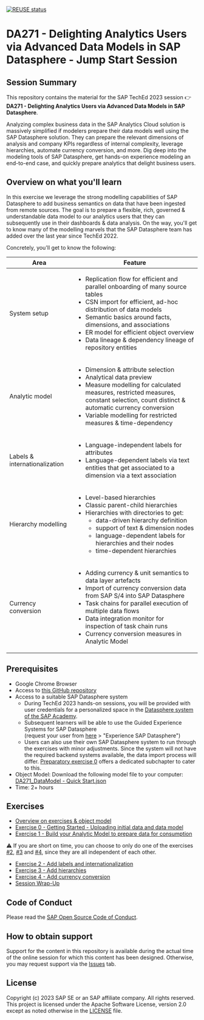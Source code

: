 [![REUSE status](https://api.reuse.software/badge/github.com/sap-samples/teched2023-DA271)](https://api.reuse.software/info/github.com/sap-samples/teched2023-DA271)


# DA271 - Delighting Analytics Users via Advanced Data Models in SAP Datasphere - Jump Start Session

## Session Summary

This repository contains the material for the SAP TechEd 2023 session :point_right: **DA271 - Delighting Analytics Users via Advanced Data Models in SAP Datasphere**.

Analyzing complex business data in the SAP Analytics Cloud solution is massively simplified if modelers prepare their data models well using the SAP Datasphere solution. They can prepare the relevant dimensions of analysis and company KPIs regardless of internal complexity, leverage hierarchies, automate currency conversion, and more. Dig deep into the modeling tools of SAP Datasphere, get hands-on experience modeling an end-to-end case, and quickly prepare analytics that delight business users. 

## Overview on what you'll learn

In this exercise we leverage the strong modelling capabilities of SAP Datasphere to add business semantics on data that have been ingested from remote sources. The goal is to prepare a flexible, rich, governed & understandable data model to our analytics users that they can subsequently use in their dashboards & data analysis. On the way, you'll get to know many of the modelling marvels that the SAP Datasphere team has added over the last year since TechEd 2022. 

Concretely, you'll get to know the following:

| **Area**                      | **Feature**                                                                                                                                                                                                                                                                                          |
|-------------------------------|------------------------------------------------------------------------------------------------------------------------------------------------------------------------------------------------------------------------------------------------------------------------------------------------------|
| System setup                  |<ul><li>Replication flow for efficient and parallel onboarding of many source tables</li><li>CSN import for efficient, ad-hoc distribution of data models</li><li>Semantic basics around facts, dimensions, and associations</li><li>ER model for efficient object overview</li><li>Data lineage & dependency lineage of repository entities</li></ul>|
| Analytic model                | <ul><li>Dimension & attribute selection</li><li>Analytical data preview</li><li>Measure modelling for calculated measures, restricted measures, constant selection, count distinct & automatic currency conversion</li><li>Variable modelling for restricted measures & time-dependency</li></ul>|
| Labels & internationalization | <ul><li>Language-independent labels for attributes</li><li>Language-dependent labels via text entities that get associated to a dimension via a text association</li></ul>|
| Hierarchy modelling           | <ul><li>Level-based hierarchies</li><li>Classic parent-child hierarchies</li><li>Hierarchies with directories to get:<ul><li>data-driven hierarchy definition</li><li>support of text & dimension nodes</li><li>language-dependent labels for hierarchies and their nodes</li><li>time-dependent hierarchies</li></ul></li></ul>|
| Currency conversion           | <ul><li>Adding currency &amp; unit semantics to data layer artefacts</li><li>Import of currency conversion data from SAP S/4 into SAP Datasphere</li><li>Task chains for parallel execution of multiple data flows</li><li>Data integration monitor for inspection of task chain runs</li><li>Currency conversion measures in Analytic Model</li></ul>|

## Prerequisites

-   Google Chrome Browser
-   Access to [this GitHub repository](.)
-   Access to a suitable SAP Datasphere system
    - During TechEd 2023 hands-on sessions, you will be provided with user credentials for a personalized space in the [Datasphere system of the SAP Academy](https://academy.ap11.hcs.cloud.sap/dwaas-ui/index.html). 
    - Subsequent learners will be able to use the Guided Experience Systems for SAP Datasphere <br/> (request your user from [here](https://www.sap.com/products/technology-platform/datasphere.html) > "Experience SAP Datasphere")
    - Users can also use their own SAP Datasphere system to run through the exercises with minor adjustments. Since the system will not have the required backend systems available, the data import process will differ. [Preparatory exercise 0](./exercises/ex0/) offers a dedicated subchapter to cater to this.  
-   Object Model: Download the following model file to your computer: [DA271_DataModel - Quick Start.json](./model/DA271_DataModel%20-%20Quick%20Start.json) 
-   Time: 2+ hours 

## Exercises
-   [Overview on exercises & object model](./exercises/overview/)
-   [Exercise 0 - Getting Started - Uploading initial data and data model](exercises/ex0/)
-   [Exercise 1 - Build your Analytic Model to prepare data for consumption](exercises/ex1/)

:warning: If you are short on time, you can choose to only do one of the exercises [#2](./exercises/ex2/), [#3](./exercises/ex3/) and [#4](./exercises/ex4/), since they are all independent of each other. 

-   [Exercise 2 - Add labels and internationalization](exercises/ex2/)
-   [Exercise 3 - Add hierarchies](exercises/ex3/)
-   [Exercise 4 - Add currency conversion](exercises/ex4/)
-   [Session Wrap-Up](./exercises/Session%20Wrap-Up/)

## Code of Conduct

Please read the [SAP Open Source Code of Conduct](https://github.com/SAP-samples/.github/blob/main/CODE_OF_CONDUCT.md).

## How to obtain support

Support for the content in this repository is available during the actual time of the online session for which this content has been designed. Otherwise, you may request support via the [Issues](../../issues) tab.

## License

Copyright (c) 2023 SAP SE or an SAP affiliate company. All rights reserved. This project is licensed under the Apache Software License, version 2.0 except as noted otherwise in the [LICENSE](LICENSES/Apache-2.0.txt) file.
